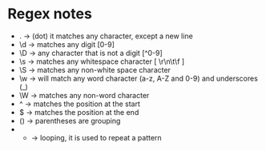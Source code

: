 # Regex notes

- . -> (dot) it matches any character, except a new line
- \d -> matches any digit [0-9]
- \D -> any character that is not a digit [^0-9]
- \s -> matches any whitespace character [ \r\n\t\f ]
- \S -> matches any non-white space character
- \w -> will match any word character (a-z, A-Z and 0-9) and underscores (_)
- \W -> matches any non-word character
- ^ -> matches the position at the start
- $ -> matches the position at the end
- () -> parentheses are grouping
- + -> looping, it is used to repeat a pattern
